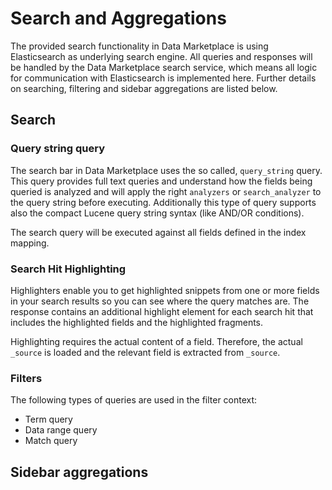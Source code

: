 # Search and Aggregations

The provided search functionality in Data Marketplace is using Elasticsearch as underlying search engine. All queries and responses will be handled by the Data Marketplace search service, which means all logic for communication with Elasticsearch is implemented here. Further details on searching, filtering and sidebar aggregations are listed below.

## Search

### Query string query

The search bar in Data Marketplace uses the so called, `query_string` query. This query provides full text queries and understand how the fields being queried is analyzed and will apply the right `analyzers` or `search_analyzer` to the query string before executing. Additionally this type of query supports also the compact Lucene query string syntax (like AND/OR conditions).

The search query will be executed against all fields defined in the index mapping.

### Search Hit Highlighting
Highlighters enable you to get highlighted snippets from one or more fields in your search results so you can see where the query matches are. The response contains an additional highlight element for each search hit that includes the highlighted fields and the highlighted fragments.

Highlighting requires the actual content of a field. Therefore, the actual `_source` is loaded and the relevant field is extracted from `_source`.

### Filters

The following types of queries are used in the filter context:

- Term query
- Data range query
- Match query

## Sidebar aggregations
